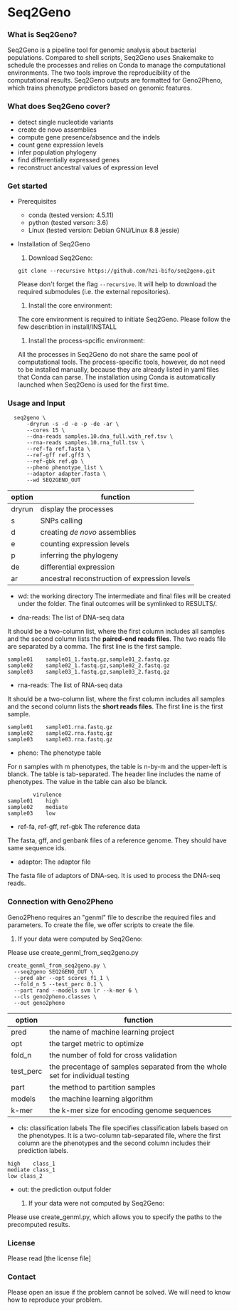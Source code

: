 # Seq2Geno

### What is Seq2Geno?
Seq2Geno is a pipeline tool for genomic analysis about bacterial populations. Compared to shell scripts, Seq2Geno uses Snakemake to schedule the processes and relies on Conda to manage the computational environments. The two tools improve the reproducibility of the computational results. 
Seq2Geno outputs are formatted for Geno2Pheno, which trains phenotype predictors based on genomic features. 

### What does Seq2Geno cover?
- detect single nucleotide variants
- create de novo assemblies
- compute gene presence/absence and the indels
- count gene expression levels
- infer population phylogeny
- find differentially expressed genes
- reconstruct ancestral values of expression level

### Get started
- Prerequisites

    - conda (tested version: 4.5.11)
    - python (tested verson: 3.6)
    - Linux (tested version: Debian GNU/Linux 8.8 jessie)

- Installation of Seq2Geno

    1. Download Seq2Geno:

	`git clone --recursive https://github.com/hzi-bifo/seq2geno.git`

	Please don't forget the flag `--recursive`. It will help to download the required submodules (i.e. the external repositories).

    1. Install the core environment:

	The core environment is required to initiate Seq2Geno. Please follow the few describtion in install/INSTALL

    1. Install the process-spcific environment:
	
	All the processes in Seq2Geno do not share the same pool of computational tools. The process-specific tools, however, do not need to be installed manually, because they are already listed in yaml files that Conda can parse. The installation using Conda is automatically launched when Seq2Geno is used for the first time. 

### Usage and Input

```
  seq2geno \
      -dryrun -s -d -e -p -de -ar \
      --cores 15 \
      --dna-reads samples.10.dna_full.with_ref.tsv \
      --rna-reads samples.10.rna_full.tsv \
      --ref-fa ref.fasta \
      --ref-gff ref.gff3 \
      --ref-gbk ref.gb \
      --pheno phenotype_list \
      --adaptor adapter.fasta \
      --wd SEQ2GENO_OUT
```
| option | function |
| --- | --- |
| dryrun | display the processes |
| s | SNPs calling |
| d | creating _de novo_ assemblies |
| e | counting expression levels |
| p | inferring the phylogeny |
| de | differential expression |
| ar | ancestral reconstruction of expression levels |

- wd: the working directory
The intermediate and final files will be created under the folder. The final outcomes will be symlinked to RESULTS/.

- dna-reads: The list of DNA-seq data 

It should be a two-column list, where the first column includes all samples and the second column lists the __paired-end reads files__. The two reads file are separated by a comma. The first line is the first sample.
```
sample01	sample01_1.fastq.gz,sample01_2.fastq.gz
sample02	sample02_1.fastq.gz,sample02_2.fastq.gz
sample03	sample03_1.fastq.gz,sample03_2.fastq.gz
```

- rna-reads: The list of RNA-seq data

It should be a two-column list, where the first column includes all samples and the second column lists the __short reads files__. The first line is the first sample.
```
sample01	sample01.rna.fastq.gz
sample02	sample02.rna.fastq.gz
sample03	sample03.rna.fastq.gz
```

- pheno: The phenotype table

For n samples with m phenotypes, the table is n-by-m and the upper-left is blanck. The table is tab-separated. The header line includes the name of phenotypes. The value in the table can also be blanck. 
```
        virulence
sample01	high
sample02	mediate
sample03	low
```

- ref-fa, ref-gff, ref-gbk	The reference data

The fasta, gff, and genbank files of a reference genome. They should have same sequence ids. 

- adaptor: The adaptor file

The fasta file of adaptors of DNA-seq. It is used to process the DNA-seq reads. 

### Connection with Geno2Pheno
Geno2Pheno requires an "genml" file to describe the required files and parameters. To create the file, we offer scripts to create the file. 

  1. If your data were computed by Seq2Geno:

Please use create_genml_from_seq2geno.py
```
create_genml_from_seq2geno.py \
  --seq2geno SEQ2GENO_OUT \
  --pred abr --opt scores_f1_1 \
  --fold_n 5 --test_perc 0.1 \
  --part rand --models svm lr --k-mer 6 \
  --cls geno2pheno.classes \
  --out geno2pheno
```
| option | function |
| --- | --- |
| pred | the name of machine learning project |
| opt | the target metric to optimize |
| fold_n | the number of fold for cross validation |
| test_perc | the precentage of samples separated from the whole set for individual testing |
| part | the method to partition samples |
| models | the machine learning algorithm |
| k-mer | the k-mer size for encoding genome sequences |

- cls: classification labels
The file specifies classification labels based on the phenotypes. It is a two-column tab-separated file, where the first column are the phenotypes and the second column includes their prediction labels. 
```
high	class_1
mediate	class_1
low	class_2
```

- out: the prediction output folder

  1. If your data were not computed by Seq2Geno:

Please use create_genml.py, which allows you to specify the paths to the precomputed results. 

### License
Please read [the license file]

### Contact
Please open an issue if the problem cannot be solved. 
We will need to know how to reproduce your problem.
